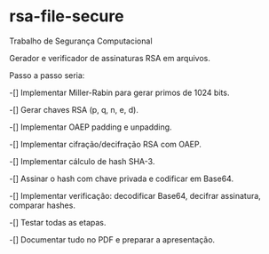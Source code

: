 # rsa-file-secure

Trabalho de Segurança Computacional 

Gerador e verificador de assinaturas RSA em arquivos.


Passo a passo seria:

-[] Implementar Miller-Rabin para gerar primos de 1024 bits.

-[] Gerar chaves RSA (p, q, n, e, d).

-[] Implementar OAEP padding e unpadding.

-[] Implementar cifração/decifração RSA com OAEP.

-[] Implementar cálculo de hash SHA-3.

-[] Assinar o hash com chave privada e codificar em Base64.

-[] Implementar verificação: decodificar Base64, decifrar assinatura, comparar hashes.

-[] Testar todas as etapas.

-[] Documentar tudo no PDF e preparar a apresentação.
